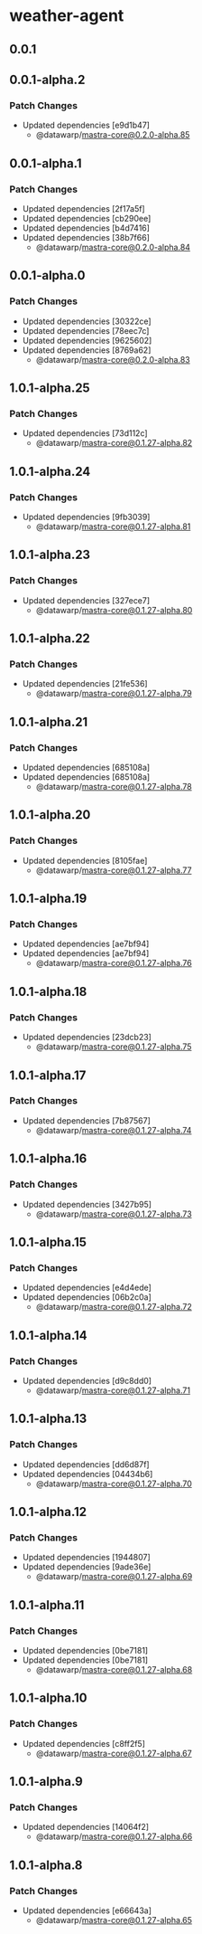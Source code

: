 # weather-agent

## 0.0.1

## 0.0.1-alpha.2

### Patch Changes

- Updated dependencies [e9d1b47]
  - @datawarp/mastra-core@0.2.0-alpha.85

## 0.0.1-alpha.1

### Patch Changes

- Updated dependencies [2f17a5f]
- Updated dependencies [cb290ee]
- Updated dependencies [b4d7416]
- Updated dependencies [38b7f66]
  - @datawarp/mastra-core@0.2.0-alpha.84

## 0.0.1-alpha.0

### Patch Changes

- Updated dependencies [30322ce]
- Updated dependencies [78eec7c]
- Updated dependencies [9625602]
- Updated dependencies [8769a62]
  - @datawarp/mastra-core@0.2.0-alpha.83

## 1.0.1-alpha.25

### Patch Changes

- Updated dependencies [73d112c]
  - @datawarp/mastra-core@0.1.27-alpha.82

## 1.0.1-alpha.24

### Patch Changes

- Updated dependencies [9fb3039]
  - @datawarp/mastra-core@0.1.27-alpha.81

## 1.0.1-alpha.23

### Patch Changes

- Updated dependencies [327ece7]
  - @datawarp/mastra-core@0.1.27-alpha.80

## 1.0.1-alpha.22

### Patch Changes

- Updated dependencies [21fe536]
  - @datawarp/mastra-core@0.1.27-alpha.79

## 1.0.1-alpha.21

### Patch Changes

- Updated dependencies [685108a]
- Updated dependencies [685108a]
  - @datawarp/mastra-core@0.1.27-alpha.78

## 1.0.1-alpha.20

### Patch Changes

- Updated dependencies [8105fae]
  - @datawarp/mastra-core@0.1.27-alpha.77

## 1.0.1-alpha.19

### Patch Changes

- Updated dependencies [ae7bf94]
- Updated dependencies [ae7bf94]
  - @datawarp/mastra-core@0.1.27-alpha.76

## 1.0.1-alpha.18

### Patch Changes

- Updated dependencies [23dcb23]
  - @datawarp/mastra-core@0.1.27-alpha.75

## 1.0.1-alpha.17

### Patch Changes

- Updated dependencies [7b87567]
  - @datawarp/mastra-core@0.1.27-alpha.74

## 1.0.1-alpha.16

### Patch Changes

- Updated dependencies [3427b95]
  - @datawarp/mastra-core@0.1.27-alpha.73

## 1.0.1-alpha.15

### Patch Changes

- Updated dependencies [e4d4ede]
- Updated dependencies [06b2c0a]
  - @datawarp/mastra-core@0.1.27-alpha.72

## 1.0.1-alpha.14

### Patch Changes

- Updated dependencies [d9c8dd0]
  - @datawarp/mastra-core@0.1.27-alpha.71

## 1.0.1-alpha.13

### Patch Changes

- Updated dependencies [dd6d87f]
- Updated dependencies [04434b6]
  - @datawarp/mastra-core@0.1.27-alpha.70

## 1.0.1-alpha.12

### Patch Changes

- Updated dependencies [1944807]
- Updated dependencies [9ade36e]
  - @datawarp/mastra-core@0.1.27-alpha.69

## 1.0.1-alpha.11

### Patch Changes

- Updated dependencies [0be7181]
- Updated dependencies [0be7181]
  - @datawarp/mastra-core@0.1.27-alpha.68

## 1.0.1-alpha.10

### Patch Changes

- Updated dependencies [c8ff2f5]
  - @datawarp/mastra-core@0.1.27-alpha.67

## 1.0.1-alpha.9

### Patch Changes

- Updated dependencies [14064f2]
  - @datawarp/mastra-core@0.1.27-alpha.66

## 1.0.1-alpha.8

### Patch Changes

- Updated dependencies [e66643a]
  - @datawarp/mastra-core@0.1.27-alpha.65
